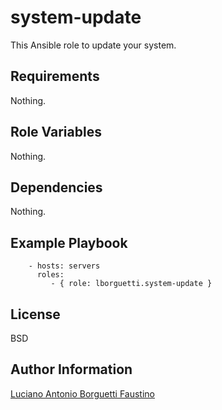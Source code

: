 system-update
=========

This Ansible role to update your system.

Requirements
------------

Nothing.

Role Variables
--------------

Nothing.

Dependencies
------------

Nothing.

Example Playbook
----------------

        - hosts: servers
          roles:
             - { role: lborguetti.system-update }

License
-------

BSD

Author Information
------------------

[Luciano Antonio Borguetti Faustino](https://github.com/lborguetti)
